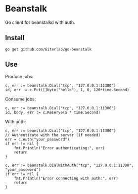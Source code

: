 # Beanstalk

Go client for beanstalkd with auth.

## Install

    go get github.com/Giterlab/go-beanstalk

## Use

Produce jobs:

    c, err := beanstalk.Dial("tcp", "127.0.0.1:11300")
    id, err := c.Put([]byte("hello"), 1, 0, 120*time.Second)

Consume jobs:

    c, err := beanstalk.Dial("tcp", "127.0.0.1:11300")
    id, body, err := c.Reserve(5 * time.Second)

With auth:

    c, err := beanstalk.Dial("tcp", "127.0.0.1:11300")
    // Authenticate with the server (if needed)
    err = c.Auth("your_password")
    if err != nil {
        fmt.Println("Error authenticating:", err)
        return
    }

    c, err := beanstalk.DialWithAuth("tcp", "127.0.0.1:11300", "your_password")
    if err != nil {
        fmt.Println("Error connecting with auth:", err)
        return
    }
